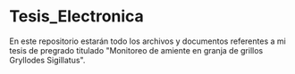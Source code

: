# Tesis_Electronica
En este repositorio estarán todo los archivos y documentos referentes a mi tesis de pregrado titulado "Monitoreo de amiente en granja de grillos Gryllodes Sigillatus".
